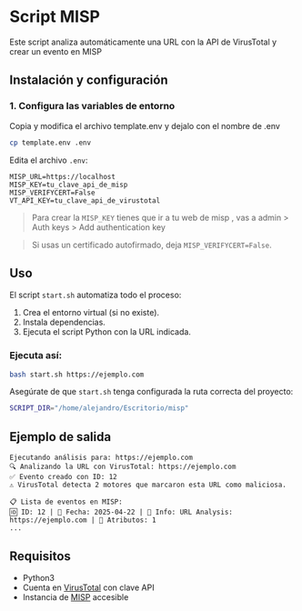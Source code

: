 # Script MISP

Este script analiza automáticamente una URL con la API de VirusTotal y crear un evento en MISP

## Instalación y configuración

### 1. Configura las variables de entorno

Copia y modifica el archivo template.env y dejalo con el nombre de .env

```bash
cp template.env .env
```

Edita el archivo `.env`:

```env
MISP_URL=https://localhost
MISP_KEY=tu_clave_api_de_misp
MISP_VERIFYCERT=False
VT_API_KEY=tu_clave_api_de_virustotal
```

> Para crear la `MISP_KEY` tienes que ir a tu web de misp , vas a admin > Auth keys > Add authentication key

> Si usas un certificado autofirmado, deja `MISP_VERIFYCERT=False`.

## Uso

El script `start.sh` automatiza todo el proceso:

1. Crea el entorno virtual (si no existe).
2. Instala dependencias.
3. Ejecuta el script Python con la URL indicada.

### Ejecuta así:

```bash
bash start.sh https://ejemplo.com
```

Asegúrate de que `start.sh` tenga configurada la ruta correcta del proyecto:

```bash
SCRIPT_DIR="/home/alejandro/Escritorio/misp"
```

## Ejemplo de salida

```
Ejecutando análisis para: https://ejemplo.com
🔍 Analizando la URL con VirusTotal: https://ejemplo.com
✅ Evento creado con ID: 12
⚠️ VirusTotal detecta 2 motores que marcaron esta URL como maliciosa.

📋 Lista de eventos en MISP:
🆔 ID: 12 | 📅 Fecha: 2025-04-22 | 📝 Info: URL Analysis: https://ejemplo.com | 🔢 Atributos: 1
...
```

## Requisitos

- Python3
- Cuenta en [VirusTotal](https://www.virustotal.com/) con clave API
- Instancia de [MISP](https://www.misp-project.org/) accesible
